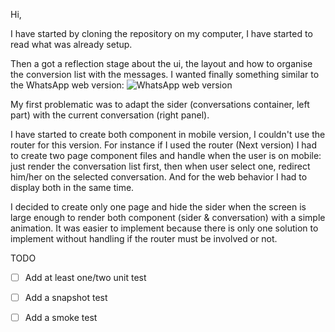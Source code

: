 
Hi,

I have started by cloning the repository on my computer, I have started to read what was already setup.

Then a got a reflection stage about the ui, the layout and how to organise the conversion list with the messages.
I wanted finally something similar to the WhatsApp web version:
![WhatsApp web version](https://thehackernews.com/images/-EUxmg4d_AZc/VMANFw5h2oI/AAAAAAAAhiM/5XhiQpJp3rk/w0/Whatsapp-web-app.png)

My first problematic was to adapt the sider (conversations container, left part) with the current conversation (right panel).

I have started to create both component in mobile version, I couldn't use the router for this version.
For instance if I used the router (Next version) I had to create two page component files and handle when the user is on mobile: just render the conversation list first, then when user select one, redirect him/her on the selected conversation.
And for the web behavior I had to display both in the same time.

I decided to create only one page and hide the sider when the screen is large enough to render both component (sider & conversation) with a simple animation. It was easier to implement because there is only one solution to implement without handling if the router must be involved or not.





TODO
- [ ] Add at least one/two unit test
- [ ] Add a snapshot test
- [ ] Add a smoke test


